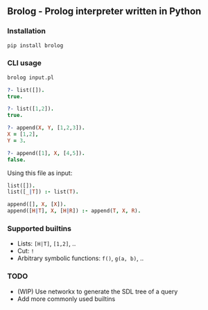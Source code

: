 ## Brolog - Prolog interpreter written in Python

### Installation

```bash
pip install brolog
```

### CLI usage

```bash
brolog input.pl
```

```prolog
?- list([]).
true.

?- list([1,2]).
true.

?- append(X, Y, [1,2,3]).
X = [1,2],
Y = 3.

?- append([1], X, [4,5]).
false.

```

Using this file as input:

```prolog
list([]).
list([_|T]) :- list(T).

append([], X, [X]).
append([H|T], X, [H|R]) :- append(T, X, R).
```

### Supported builtins

- Lists: `[H|T]`, `[1,2]`, ..
- Cut: `!`
- Arbitrary symbolic functions: `f()`, `g(a, b)`, ..

### TODO

- (WIP) Use networkx to generate the SDL tree of a query
- Add more commonly used builtins

